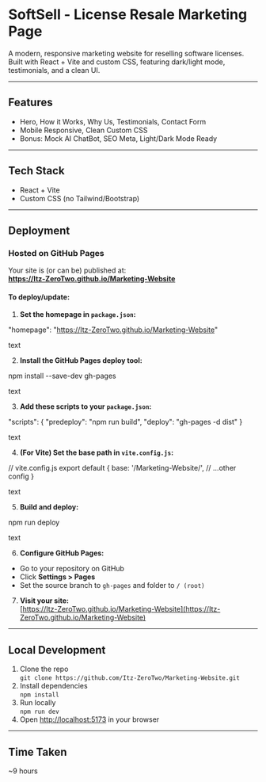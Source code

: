 # SoftSell - License Resale Marketing Page

A modern, responsive marketing website for reselling software licenses.  
Built with React + Vite and custom CSS, featuring dark/light mode, testimonials, and a clean UI.

---

## Features

- Hero, How it Works, Why Us, Testimonials, Contact Form
- Mobile Responsive, Clean Custom CSS
- Bonus: Mock AI ChatBot, SEO Meta, Light/Dark Mode Ready

---

## Tech Stack

- React + Vite
- Custom CSS (no Tailwind/Bootstrap)

---

## Deployment

### Hosted on GitHub Pages

Your site is (or can be) published at:  
**https://Itz-ZeroTwo.github.io/Marketing-Website**

#### To deploy/update:

1. **Set the homepage in `package.json`:**

"homepage": "https://Itz-ZeroTwo.github.io/Marketing-Website"

text

2. **Install the GitHub Pages deploy tool:**

npm install --save-dev gh-pages

text

3. **Add these scripts to your `package.json`:**

"scripts": {
"predeploy": "npm run build",
"deploy": "gh-pages -d dist"
}

text

4. **(For Vite) Set the base path in `vite.config.js`:**

// vite.config.js
export default {
base: '/Marketing-Website/',
// ...other config
}

text

5. **Build and deploy:**

npm run deploy

text

6. **Configure GitHub Pages:**
- Go to your repository on GitHub
- Click **Settings > Pages**
- Set the source branch to `gh-pages` and folder to `/ (root)`

7. **Visit your site:**  
[https://Itz-ZeroTwo.github.io/Marketing-Website](https://Itz-ZeroTwo.github.io/Marketing-Website)

---

## Local Development

1. Clone the repo  
`git clone https://github.com/Itz-ZeroTwo/Marketing-Website.git`
2. Install dependencies  
`npm install`
3. Run locally  
`npm run dev`
4. Open [http://localhost:5173](http://localhost:5173) in your browser

---

## Time Taken

~9 hours
